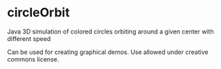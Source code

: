 # circleOrbit
Java 3D simulation of colored circles orbiting around a given center with different speed

Can be used for creating graphical demos.
Use allowed under creative commons license.
